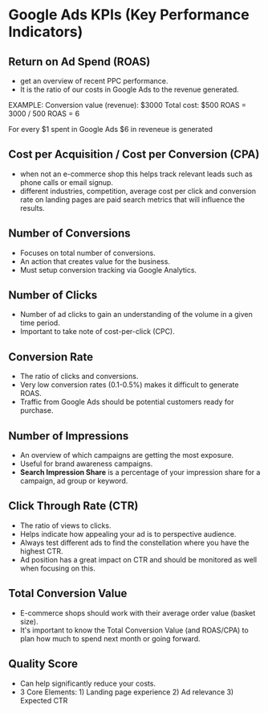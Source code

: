 # Google Ads KPIs (Key Performance Indicators)

## Return on Ad Spend (ROAS)

- get an overview of recent PPC performance. 
- It is the ratio of our costs in Google Ads to the revenue generated.

EXAMPLE:
Conversion value (revenue): $3000
Total cost: $500
ROAS = 3000 / 500 
ROAS = 6

For every $1 spent in Google Ads $6 in reveneue is generated

## Cost per Acquisition / Cost per Conversion (CPA)

- when not an e-commerce shop this helps track relevant leads such as phone calls or email signup.
- different industries, competition, average cost per click and conversion rate on landing pages
are paid search metrics that will influence the results.

## Number of Conversions

- Focuses on total number of conversions.
- An action that creates value for the business.
- Must setup conversion tracking via Google Analytics.

## Number of Clicks

- Number of ad clicks to gain an understanding of the volume in a given time period.
- Important to take note of cost-per-click (CPC).

## Conversion Rate

- The ratio of clicks and conversions. 
- Very low conversion rates (0.1-0.5%) makes it difficult to generate ROAS.
- Traffic from Google Ads should be potential customers ready for purchase.

## Number of Impressions

- An overview of which campaigns are getting the most exposure. 
- Useful for brand awareness campaigns.
- **Search Impression Share** is a percentage of your impression share for a campaign, ad group
or keyword.

## Click Through Rate (CTR)

- The ratio of views to clicks.
- Helps indicate how appealing your ad is to perspective audience.
- Always test different ads to find the constellation where you have the highest CTR.
- Ad position has a great impact on CTR and should be monitored as well when focusing on this.

## Total Conversion Value

- E-commerce shops should work with their average order value (basket size).
- It's important to know the Total Conversion Value (and ROAS/CPA) to plan how much to spend 
next month or going forward.

## Quality Score

- Can help significantly reduce your costs.
- 3 Core Elements: 1) Landing page experience 2) Ad relevance 3) Expected CTR
